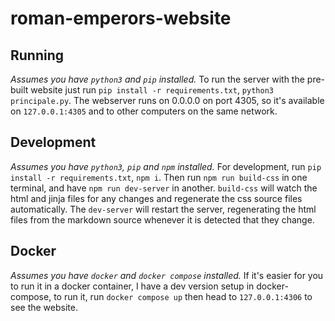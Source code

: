 # roman-emperors-website
## Running
*Assumes you have `python3` and `pip` installed.*
To run the server with the pre-built website just run `pip install -r requirements.txt`, `python3 principale.py`. The webserver runs on 0.0.0.0 on port 4305, so it's available on `127.0.0.1:4305` and to other computers on the same network.

## Development
*Assumes you have `python3`, `pip` and `npm` installed.*
For development, run `pip install -r requirements.txt`, `npm i`. Then run `npm run build-css` in one terminal, and have `npm run dev-server` in another. `build-css` will watch the html and jinja files for any changes and regenerate the css source files automatically. The `dev-server` will restart the server, regenerating the html files from the markdown source whenever it is detected that they change.

## Docker
*Assumes you have `docker` and `docker compose` installed.*
If it's easier for you to run it in a docker container, I have a dev version setup in docker-compose, to run it, run `docker compose up` then head to `127.0.0.1:4306` to see the website.